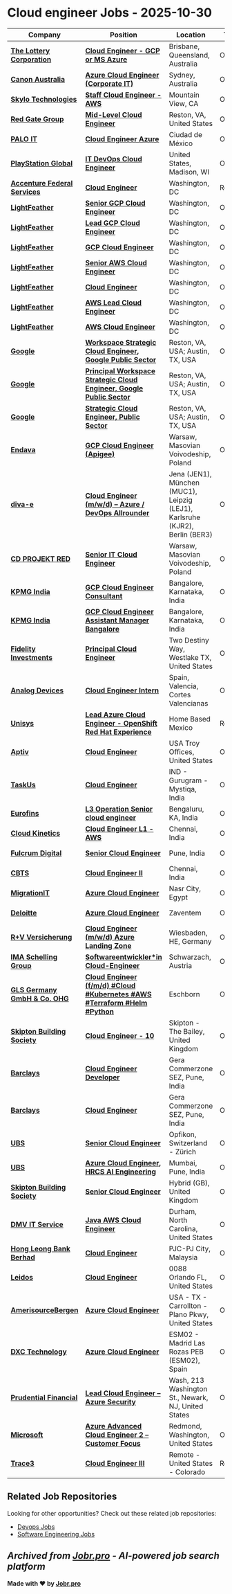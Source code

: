 # Cloud engineer Jobs - 2025-10-30

| Company | Position | Location | Type | Date |
| ------- | -------- | -------- | ---- | ------ |
| **[The Lottery Corporation](https://www.thelotterycorporation.com/)** | **[Cloud Engineer - GCP or MS Azure](https://jobr.pro/job/31329058/cloud-engineer-gcp-or-ms-azure?utm_source=github&utm_medium=repo&utm_campaign=github-cloud-engineering-jobs)** | Brisbane, Queensland, Australia | On Site | Oct 30 |
| **[Canon Australia](https://www.canon.com.au)** | **[Azure Cloud Engineer (Corporate IT)](https://jobr.pro/job/31301517/azure-cloud-engineer-corporate-it?utm_source=github&utm_medium=repo&utm_campaign=github-cloud-engineering-jobs)** | Sydney, Australia | On Site | Oct 30 |
| **[Skylo Technologies](https://www.skylo.tech/)** | **[Staff Cloud Engineer - AWS](https://jobr.pro/job/31285423/staff-cloud-engineer-aws?utm_source=github&utm_medium=repo&utm_campaign=github-cloud-engineering-jobs)** | Mountain View, CA | On Site | Oct 29 |
| **[Red Gate Group](https://www.redgategrp.com)** | **[Mid-Level Cloud Engineer](https://jobr.pro/job/31280543/mid-level-cloud-engineer?utm_source=github&utm_medium=repo&utm_campaign=github-cloud-engineering-jobs)** | Reston, VA, United States | On Site | Oct 29 |
| **[PALO IT](https://www.palo-it.com/)** | **[Cloud Engineer Azure](https://jobr.pro/job/31290499/cloud-engineer-azure?utm_source=github&utm_medium=repo&utm_campaign=github-cloud-engineering-jobs)** | Ciudad de México | On Site | Oct 29 |
| **[PlayStation Global](https://www.playstation.com/)** | **[IT DevOps Cloud Engineer](https://jobr.pro/job/31297494/it-devops-cloud-engineer?utm_source=github&utm_medium=repo&utm_campaign=github-cloud-engineering-jobs)** | United States, Madison, WI | On Site | Oct 29 |
| **[Accenture Federal Services](https://www.accenture.com/)** | **[Cloud Engineer](https://jobr.pro/job/31285201/cloud-engineer?utm_source=github&utm_medium=repo&utm_campaign=github-cloud-engineering-jobs)** | Washington, DC | Remote | Oct 29 |
| **[LightFeather](https://lightfeather.io/)** | **[Senior GCP Cloud Engineer](https://jobr.pro/job/31293869/senior-gcp-cloud-engineer?utm_source=github&utm_medium=repo&utm_campaign=github-cloud-engineering-jobs)** | Washington, DC | On Site | Oct 29 |
| **[LightFeather](https://lightfeather.io/)** | **[Lead GCP Cloud Engineer](https://jobr.pro/job/31293867/lead-gcp-cloud-engineer?utm_source=github&utm_medium=repo&utm_campaign=github-cloud-engineering-jobs)** | Washington, DC | On Site | Oct 29 |
| **[LightFeather](https://lightfeather.io/)** | **[GCP Cloud Engineer](https://jobr.pro/job/31293865/gcp-cloud-engineer?utm_source=github&utm_medium=repo&utm_campaign=github-cloud-engineering-jobs)** | Washington, DC | On Site | Oct 29 |
| **[LightFeather](https://lightfeather.io/)** | **[Senior AWS Cloud Engineer](https://jobr.pro/job/31293868/senior-aws-cloud-engineer?utm_source=github&utm_medium=repo&utm_campaign=github-cloud-engineering-jobs)** | Washington, DC | On Site | Oct 29 |
| **[LightFeather](https://lightfeather.io/)** | **[Cloud Engineer](https://jobr.pro/job/31293861/cloud-engineer?utm_source=github&utm_medium=repo&utm_campaign=github-cloud-engineering-jobs)** | Washington, DC | On Site | Oct 29 |
| **[LightFeather](https://lightfeather.io/)** | **[AWS Lead Cloud Engineer](https://jobr.pro/job/31293860/aws-lead-cloud-engineer?utm_source=github&utm_medium=repo&utm_campaign=github-cloud-engineering-jobs)** | Washington, DC | On Site | Oct 29 |
| **[LightFeather](https://lightfeather.io/)** | **[AWS Cloud Engineer](https://jobr.pro/job/31293859/aws-cloud-engineer?utm_source=github&utm_medium=repo&utm_campaign=github-cloud-engineering-jobs)** | Washington, DC | On Site | Oct 29 |
| **[Google](https://www.google.com/)** | **[Workspace Strategic Cloud Engineer, Google Public Sector](https://jobr.pro/job/31233888/workspace-strategic-cloud-engineer-google-public-sector?utm_source=github&utm_medium=repo&utm_campaign=github-cloud-engineering-jobs)** | Reston, VA, USA; Austin, TX, USA | On Site | Oct 29 |
| **[Google](https://www.google.com/)** | **[Principal Workspace Strategic Cloud Engineer, Google Public Sector](https://jobr.pro/job/31233845/principal-workspace-strategic-cloud-engineer-google-public-sector?utm_source=github&utm_medium=repo&utm_campaign=github-cloud-engineering-jobs)** | Reston, VA, USA; Austin, TX, USA | On Site | Oct 29 |
| **[Google](https://www.google.com/)** | **[Strategic Cloud Engineer, Public Sector](https://jobr.pro/job/31233830/strategic-cloud-engineer-public-sector?utm_source=github&utm_medium=repo&utm_campaign=github-cloud-engineering-jobs)** | Reston, VA, USA; Austin, TX, USA | On Site | Oct 29 |
| **[Endava](https://www.endava.com)** | **[GCP Cloud Engineer (Apigee)](https://jobr.pro/job/31240486/gcp-cloud-engineer-apigee?utm_source=github&utm_medium=repo&utm_campaign=github-cloud-engineering-jobs)** | Warsaw, Masovian Voivodeship, Poland | On Site | Oct 29 |
| **[diva-e](https://www.diva-e.com/)** | **[Cloud Engineer (m/w/d) – Azure / DevOps Allrounder](https://jobr.pro/job/31222968/cloud-engineer-mwd-azure-devops-allrounder?utm_source=github&utm_medium=repo&utm_campaign=github-cloud-engineering-jobs)** | Jena (JEN1), München (MUC1), Leipzig (LEJ1), Karlsruhe (KJR2), Berlin (BER3) | On Site | Oct 29 |
| **[CD PROJEKT RED](https://www.cdprojekt.com/)** | **[Senior IT Cloud Engineer](https://jobr.pro/job/31213680/senior-it-cloud-engineer?utm_source=github&utm_medium=repo&utm_campaign=github-cloud-engineering-jobs)** | Warsaw, Masovian Voivodeship, Poland | On Site | Oct 29 |
| **[KPMG India](https://kpmg.com/)** | **[GCP Cloud Engineer Consultant](https://jobr.pro/job/31234411/gcp-cloud-engineer-consultant?utm_source=github&utm_medium=repo&utm_campaign=github-cloud-engineering-jobs)** | Bangalore, Karnataka, India | On Site | Oct 29 |
| **[KPMG India](https://kpmg.com/)** | **[GCP Cloud Engineer Assistant Manager Bangalore](https://jobr.pro/job/31234412/gcp-cloud-engineer-assistant-manager-bangalore?utm_source=github&utm_medium=repo&utm_campaign=github-cloud-engineering-jobs)** | Bangalore, Karnataka, India | On Site | Oct 29 |
| **[Fidelity Investments](https://www.fidelity.com/)** | **[Principal Cloud Engineer](https://jobr.pro/job/31234432/principal-cloud-engineer?utm_source=github&utm_medium=repo&utm_campaign=github-cloud-engineering-jobs)** | Two Destiny Way, Westlake TX, United States | On Site | Oct 29 |
| **[Analog Devices](https://www.analog.com/)** | **[Cloud Engineer Intern](https://jobr.pro/job/31274702/cloud-engineer-intern?utm_source=github&utm_medium=repo&utm_campaign=github-cloud-engineering-jobs)** | Spain, Valencia, Cortes Valencianas | On Site | Oct 29 |
| **[Unisys](https://www.unisys.com/)** | **[Lead Azure Cloud Engineer - OpenShift Red Hat Experience](https://jobr.pro/job/31277545/lead-azure-cloud-engineer-openshift-red-hat-experience?utm_source=github&utm_medium=repo&utm_campaign=github-cloud-engineering-jobs)** | Home Based Mexico | Remote | Oct 29 |
| **[Aptiv](https://www.aptiv.com/)** | **[Cloud Engineer](https://jobr.pro/job/31277315/cloud-engineer?utm_source=github&utm_medium=repo&utm_campaign=github-cloud-engineering-jobs)** | USA Troy Offices, United States | On Site | Oct 29 |
| **[TaskUs](https://www.taskus.com/)** | **[Cloud Engineer](https://jobr.pro/job/31277902/cloud-engineer?utm_source=github&utm_medium=repo&utm_campaign=github-cloud-engineering-jobs)** | IND - Gurugram - Mystiqa, India | On Site | Oct 29 |
| **[Eurofins](https://www.eurofins.com)** | **[L3 Operation Senior cloud engineer](https://jobr.pro/job/31206756/l3-operation-senior-cloud-engineer?utm_source=github&utm_medium=repo&utm_campaign=github-cloud-engineering-jobs)** | Bengaluru, KA, India | On Site | Oct 28 |
| **[Cloud Kinetics](https://www.cloud-kinetics.com/)** | **[Cloud Engineer L1 - AWS](https://jobr.pro/job/31155617/cloud-engineer-l1-aws?utm_source=github&utm_medium=repo&utm_campaign=github-cloud-engineering-jobs)** | Chennai, India | On Site | Oct 28 |
| **[Fulcrum Digital](https://fulcrumdigital.com/)** | **[Senior Cloud Engineer](https://jobr.pro/job/31152105/senior-cloud-engineer?utm_source=github&utm_medium=repo&utm_campaign=github-cloud-engineering-jobs)** | Pune, India | On Site | Oct 28 |
| **[CBTS](https://www.cbts.com/)** | **[Cloud Engineer II](https://jobr.pro/job/31223008/cloud-engineer-ii?utm_source=github&utm_medium=repo&utm_campaign=github-cloud-engineering-jobs)** | Chennai, India | On Site | Oct 28 |
| **[MigrationIT](https://www.migrationit.com/)** | **[Azure Cloud Engineer](https://jobr.pro/job/31149482/azure-cloud-engineer?utm_source=github&utm_medium=repo&utm_campaign=github-cloud-engineering-jobs)** | Nasr City, Egypt | On Site | Oct 28 |
| **[Deloitte](https://www.deloitte.com/)** | **[Azure Cloud Engineer](https://jobr.pro/job/31148231/azure-cloud-engineer?utm_source=github&utm_medium=repo&utm_campaign=github-cloud-engineering-jobs)** | Zaventem | On Site | Oct 28 |
| **[R+V Versicherung](https://www.ruv.de)** | **[Cloud Engineer (m/w/d) Azure Landing Zone](https://jobr.pro/job/31146869/cloud-engineer-mwd-azure-landing-zone?utm_source=github&utm_medium=repo&utm_campaign=github-cloud-engineering-jobs)** | Wiesbaden, HE, Germany | On Site | Oct 28 |
| **[IMA Schelling Group](https://www.imaschelling.com)** | **[Softwareentwickler*in Cloud-Engineer](https://jobr.pro/job/31142958/softwareentwicklerin-cloud-engineer?utm_source=github&utm_medium=repo&utm_campaign=github-cloud-engineering-jobs)** | Schwarzach, Austria | On Site | Oct 28 |
| **[GLS Germany GmbH & Co. OHG](https://gls-group.eu/)** | **[Cloud Engineer (f/m/d) #Cloud #Kubernetes #AWS #Terraform #Helm #Python](https://jobr.pro/job/31135076/cloud-engineer-fmd-cloud-kubernetes-aws-terraform-helm-python?utm_source=github&utm_medium=repo&utm_campaign=github-cloud-engineering-jobs)** | Eschborn | On Site | Oct 28 |
| **[Skipton Building Society](https://www.skipton.co.uk/)** | **[Cloud Engineer - 10](https://jobr.pro/job/31153271/cloud-engineer-10?utm_source=github&utm_medium=repo&utm_campaign=github-cloud-engineering-jobs)** | Skipton - The Bailey, United Kingdom | On Site | Oct 28 |
| **[Barclays](https://home.barclays/)** | **[Cloud Engineer Developer](https://jobr.pro/job/31167582/cloud-engineer-developer?utm_source=github&utm_medium=repo&utm_campaign=github-cloud-engineering-jobs)** | Gera Commerzone SEZ, Pune, India | On Site | Oct 28 |
| **[Barclays](https://home.barclays/)** | **[Cloud Engineer](https://jobr.pro/job/31167559/cloud-engineer?utm_source=github&utm_medium=repo&utm_campaign=github-cloud-engineering-jobs)** | Gera Commerzone SEZ, Pune, India | On Site | Oct 28 |
| **[UBS](https://www.ubs.com/)** | **[Senior Cloud Engineer](https://jobr.pro/job/31152428/senior-cloud-engineer?utm_source=github&utm_medium=repo&utm_campaign=github-cloud-engineering-jobs)** | Opfikon, Switzerland - Zürich | On Site | Oct 28 |
| **[UBS](https://www.ubs.com/)** | **[Azure Cloud Engineer, HRCS AI Engineering](https://jobr.pro/job/31152406/azure-cloud-engineer-hrcs-ai-engineering?utm_source=github&utm_medium=repo&utm_campaign=github-cloud-engineering-jobs)** | Mumbai, Pune, India | On Site | Oct 28 |
| **[Skipton Building Society](https://www.skipton.co.uk/)** | **[Senior Cloud Engineer](https://jobr.pro/job/31153277/senior-cloud-engineer?utm_source=github&utm_medium=repo&utm_campaign=github-cloud-engineering-jobs)** | Hybrid (GB), United Kingdom | On Site | Oct 28 |
| **[DMV IT Service](https://www.dmvitservice.com/)** | **[Java AWS Cloud Engineer](https://jobr.pro/job/31156875/java-aws-cloud-engineer?utm_source=github&utm_medium=repo&utm_campaign=github-cloud-engineering-jobs)** | Durham, North Carolina, United States | On Site | Oct 28 |
| **[Hong Leong Bank Berhad](https://www.hlb.com.my/)** | **[Cloud Engineer](https://jobr.pro/job/31179305/cloud-engineer?utm_source=github&utm_medium=repo&utm_campaign=github-cloud-engineering-jobs)** | PJC-PJ City, Malaysia | On Site | Oct 28 |
| **[Leidos](https://www.leidos.com/)** | **[Cloud Engineer](https://jobr.pro/job/31186044/cloud-engineer?utm_source=github&utm_medium=repo&utm_campaign=github-cloud-engineering-jobs)** | 0088 Orlando FL, United States | On Site | Oct 28 |
| **[AmerisourceBergen](https://www.amerisourcebergen.com/)** | **[Azure Cloud Engineer](https://jobr.pro/job/31185704/azure-cloud-engineer?utm_source=github&utm_medium=repo&utm_campaign=github-cloud-engineering-jobs)** | USA - TX - Carrollton - Plano Pkwy, United States | On Site | Oct 28 |
| **[DXC Technology](https://dxc.com/)** | **[Azure Cloud Engineer](https://jobr.pro/job/31189800/azure-cloud-engineer?utm_source=github&utm_medium=repo&utm_campaign=github-cloud-engineering-jobs)** | ESM02 - Madrid Las Rozas PEB (ESM02), Spain | On Site | Oct 28 |
| **[Prudential Financial](https://www.prudential.com/)** | **[Lead Cloud Engineer – Azure Security](https://jobr.pro/job/31190172/lead-cloud-engineer-azure-security?utm_source=github&utm_medium=repo&utm_campaign=github-cloud-engineering-jobs)** | Wash, 213 Washington St., Newark, NJ, United States | On Site | Oct 28 |
| **[Microsoft](https://www.microsoft.com/)** | **[Azure Advanced Cloud Engineer 2 – Customer Focus](https://jobr.pro/job/31142221/azure-advanced-cloud-engineer-2-customer-focus?utm_source=github&utm_medium=repo&utm_campaign=github-cloud-engineering-jobs)** | Redmond, Washington, United States | On Site | Oct 27 |
| **[Trace3](https://www.trace3.com/)** | **[Cloud Engineer III](https://jobr.pro/job/31105827/cloud-engineer-iii?utm_source=github&utm_medium=repo&utm_campaign=github-cloud-engineering-jobs)** | Remote - United States - Colorado | Remote | Oct 27 |

## Related Job Repositories

Looking for other opportunities? Check out these related job repositories:

- [Devops Jobs](https://github.com/jobs-jobr-pro/DevOps-Jobs)
- [Software Engineering Jobs](https://github.com/jobs-jobr-pro/Software-Engineering-Jobs)



*Archived from [Jobr.pro](https://jobr.pro?utm_source=github&utm_medium=repo&utm_campaign=github-cloud-engineering-jobs) - AI-powered job search platform*
---

**Made with ❤️ by [Jobr.pro](https://jobr.pro?utm_source=github&utm_medium=repo&utm_campaign=github-cloud-engineering-jobs)**